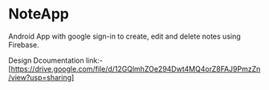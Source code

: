 # NoteApp
Android App with google sign-in to create, edit and delete notes using Firebase.

Design Dcoumentation link:-[https://drive.google.com/file/d/12GQlmhZOe294Dwt4MQ4orZ8FAJ9PmzZn/view?usp=sharing]
